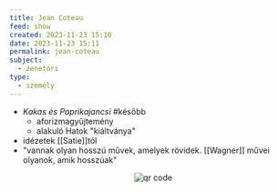 ```yaml
---
title: Jean Coteau
feed: show
created: 2023-11-23 15:10
date: 2023-11-23 15:11
permalink: jean-coteau
subject:
  - zenetöri
type:
  - személy
---
```

- *Kakas és Paprikajancsi* #később 
	- aforizmagyűjtemény
	- alakuló Hatok "kiáltványa"
- idézetek [[Satie]]tól
- "vannak olyan hosszú művek, amelyek rövidek. [[Wagner]] művei olyanok, amik hosszúak"



<p style="text-align: center;"><img src="https://chart.googleapis.com/chart?cht=qr&chl=https://notes.andrasdenes.com/jean-coteau&chs=180x180&choe=UTF-8&chld=L|2" alt="qr code"></p>

